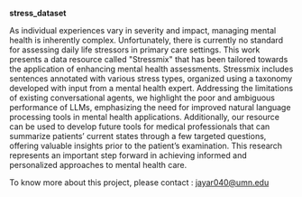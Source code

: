 **stress_dataset**

As individual experiences vary in severity and impact, managing mental health is inherently complex. Unfortunately, there is currently no standard for assessing daily life stressors in primary care settings. This work presents a data resource called "Stressmix" that has been tailored towards the application of enhancing mental health assessments. Stressmix includes sentences annotated with various stress types, organized using a taxonomy developed with input from a mental health expert. Addressing the limitations of existing conversational agents, we highlight the poor and ambiguous performance of LLMs, emphasizing the need for improved natural language processing tools in mental health applications. Additionally, our resource can be used to develop future tools for medical professionals that can summarize patients’ current states through a few targeted questions, offering valuable insights prior to the patient’s examination. This research represents an important step forward in achieving informed and personalized approaches to mental health care.

To know more about this project, please contact : jayar040@umn.edu


